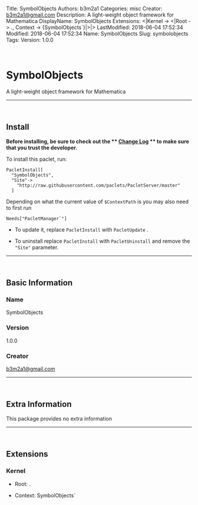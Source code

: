 Title: SymbolObjects
Authors: b3m2a1
Categories: misc
Creator: b3m2a1@gmail.com
Description: A light-weight object framework for Mathematica
DisplayName: SymbolObjects
Extensions: <|Kernel -> <|Root -> ., Context -> {SymbolObjects`}|>|>
LastModified: 2018-06-04 17:52:34
Modified: 2018-06-04 17:52:34
Name: SymbolObjects
Slug: symbolobjects
Tags: 
Version: 1.0.0

<a id="symbolobjects" style="width:0;height:0;margin:0;padding:0;">&zwnj;</a>

# SymbolObjects

A light-weight object framework for Mathematica

---

<a id="install" style="width:0;height:0;margin:0;padding:0;">&zwnj;</a>

## Install

**Before installing, be sure to check out the ** **[Change Log](https://paclets.github.io/PacletServer/pages/log.html)** ** to make sure that you trust the developer.**

To install this paclet, run:

    PacletInstall[
      "SymbolObjects",
      "Site"->
        "http://raw.githubusercontent.com/paclets/PacletServer/master"
      ]

Depending on what the current value of  ```$ContextPath```  is you may also need to first run

    Needs["PacletManager`"]

* To update it, replace  ```PacletInstall```  with  ```PacletUpdate``` . 

* To uninstall replace  ```PacletInstall```  with  ```PacletUninstall```  and remove the  ```"Site"```  parameter.

---

<a id="basic-information" style="width:0;height:0;margin:0;padding:0;">&zwnj;</a>

## Basic Information

### Name

SymbolObjects

### Version

1.0.0

### Creator

[b3m2a1@gmail.com](mailto:b3m2a1@gmail.com)

---

<a id="extra-information" style="width:0;height:0;margin:0;padding:0;">&zwnj;</a>

## Extra Information

This package provides no extra information

---

<a id="extensions" style="width:0;height:0;margin:0;padding:0;">&zwnj;</a>

## Extensions

### Kernel

* Root: .

* Context: SymbolObjects`